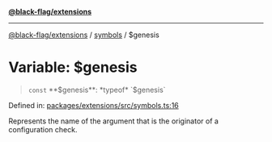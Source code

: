 [**@black-flag/extensions**](../../README.md)

***

[@black-flag/extensions](../../README.md) / [symbols](../README.md) / $genesis

# Variable: $genesis

> `const` **$genesis**: *typeof* `$genesis`

Defined in: [packages/extensions/src/symbols.ts:16](https://github.com/Xunnamius/black-flag/blob/9e502baf0a24d2f38890806199a48bc7a3c83054/packages/extensions/src/symbols.ts#L16)

Represents the name of the argument that is the originator of a configuration
check.
